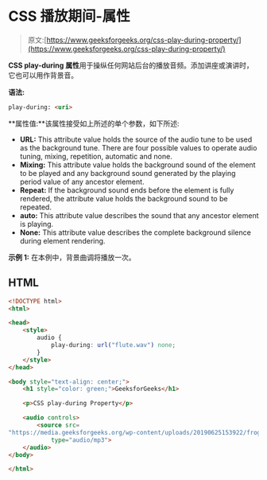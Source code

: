 # CSS 播放期间-属性

> 原文:[https://www.geeksforgeeks.org/css-play-during-property/](https://www.geeksforgeeks.org/css-play-during-property/)

**CSS play-during 属性**用于操纵任何网站后台的播放音频。添加讲座或演讲时，它也可以用作背景音。

**语法:**

```html
play-during: <uri> 

```

**属性值:**该属性接受如上所述的单个参数，如下所述:

*   **URL:** This attribute value holds the source of the audio tune to be used as the background tune. There are four possible values to operate audio tuning, mixing, repetition, automatic and none.
*   **Mixing:** This attribute value holds the background sound of the element to be played and any background sound generated by the playing period value of any ancestor element.
*   **Repeat:** If the background sound ends before the element is fully rendered, the attribute value holds the background sound to be repeated.
*   **auto:** This attribute value describes the sound that any ancestor element is playing.
*   **None:** This attribute value describes the complete background silence during element rendering.

**示例 1:** 在本例中，背景曲调将播放一次。

## HTML

```html
<!DOCTYPE html>
<html>

<head>
    <style>
        audio {
            play-during: url("flute.wav") none;
        }
    </style>
</head>

<body style="text-align: center;">
    <h1 style="color: green;">GeeksforGeeks</h1>

    <p>CSS play-during Property</p>

    <audio controls>
        <source src=
"https://media.geeksforgeeks.org/wp-content/uploads/20190625153922/frog.mp3"
            type="audio/mp3">
    </audio>
</body>

</html>
```